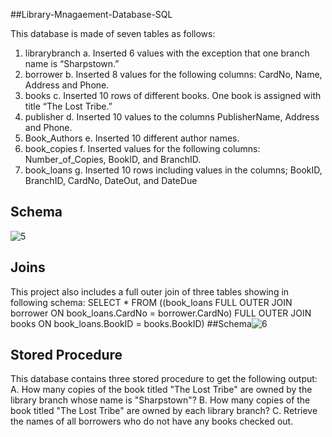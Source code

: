 ##Library-Mnagaement-Database-SQL


This database is made of seven tables as follows:
1. librarybranch
    a. Inserted 6 values with the exception that one branch name is “Sharpstown.”
2. borrower
    b. Inserted 8 values for the following columns: CardNo, Name, Address and Phone.
3. books
    c. Inserted 10 rows of different books. One book is assigned with title “The Lost Tribe.”
4. publisher
    d. Inserted 10 values to the columns PublisherName, Address and Phone.
5. Book_Authors
    e. Inserted 10 different author names.
6. book_copies
    f. Inserted values for the following columns: Number_of_Copies, BookID, and BranchID.
7. book_loans
    g. Inserted 10 rows including values in the columns; BookID, BranchID, CardNo, DateOut, and DateDue
 
 ##    Schema
 
![5](https://github.com/Hameedullah-Asadi3300/https---github.com-Hameedullah-Asadi3300-Library-Mnagaement-Dtabase-SQL/assets/123219655/8c33ed1c-5fb5-41a6-abc8-f925be950bf5)

##    Joins

This project also includes a full outer join of three tables showing in following schema:
SELECT * FROM ((book_loans FULL OUTER JOIN borrower ON book_loans.CardNo =
borrower.CardNo) FULL OUTER JOIN books ON book_loans.BookID = books.BookID)
##Schema![6](https://github.com/Hameedullah-Asadi3300/https---github.com-Hameedullah-Asadi3300-Library-Mnagaement-Dtabase-SQL/assets/123219655/81cd6426-4da9-4e6b-a981-f569df234db9)

##    Stored Procedure
This database contains three stored procedure to get the following output:
A. How many copies of the book titled "The Lost Tribe" are owned by the library branch whose name is "Sharpstown"?
B. How many copies of the book titled "The Lost Tribe" are owned by each library branch?
C. Retrieve the names of all borrowers who do not have any books checked out.



